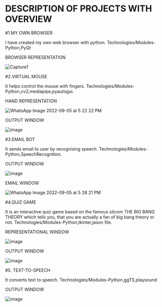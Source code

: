 # DESCRIPTION OF PROJECTS WITH OVERVIEW

#1.MY OWN BROWSER


I have created my own web browser with python.
Technologies/Modules-Python,PyQt

BROWSER REPRESENTATION

![Capture1](https://user-images.githubusercontent.com/85629090/188441628-f84214fc-2843-49c2-af4e-920c22a332e9.PNG)



#2.VIRTUAL MOUSE


It helps control the mouse with fingers.
Technologies/Modules-Python,cv2,mediapipe,pyautogui.

HAND REPRESENTATION 

![WhatsApp Image 2022-09-05 at 5 22 22 PM](https://user-images.githubusercontent.com/85629090/188442686-20f3beff-4af0-4015-b4fa-f0ccc570eb83.jpeg)

OUTPUT WINDOW

![image](https://user-images.githubusercontent.com/85629090/188442957-fabd2bee-40d9-4561-9274-8ad9cdc7656a.png)


#3.EMAIL BOT


It sends email to user by recognising speech.
Technologies/Modules-Python,SpeechRecognition.

OUTPUT WINDOW

![image](https://user-images.githubusercontent.com/85629090/188443643-cea17c5e-91a7-4553-9614-565f2d27edee.png)

EMAIL WINDOW

![WhatsApp Image 2022-09-05 at 5 28 21 PM](https://user-images.githubusercontent.com/85629090/188443797-df1e4454-b6c3-43b6-b11f-8bd1d6c6b745.jpeg)


#4.QUIZ GAME


It is an interactive quiz game based on the famous sitcom THE BIG BANG THEORY which tells you, that you are actually a fan of big bang theory or not.
Technologies/Modules-Python,tkinter,jason file.

REPRESENTATIONAL WINDOW

![image](https://user-images.githubusercontent.com/85629090/188445897-50eac61e-f543-4bc3-aed6-86fc224d2841.png)


OUTPUT WINDOW

![image](https://user-images.githubusercontent.com/85629090/188446393-c6f60205-ad88-4dd3-b22e-d0329821c485.png)
  
  
#5. TEXT-TO-SPEECH


It converts text to speech.
Technologies/Modules-Python,ggTS,playsound

OUTPUT WINDOW


![image](https://user-images.githubusercontent.com/85629090/188446825-2180e158-9567-41bf-96a9-048ef042a4de.png)






